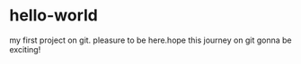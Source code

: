 # hello-world
my first project on git.
pleasure to be here.hope this journey on git gonna be exciting!
